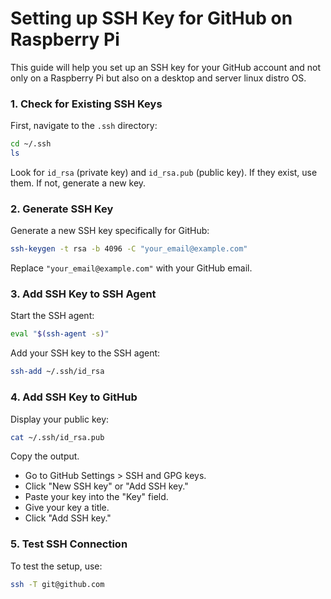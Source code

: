 
# Setting up SSH Key for GitHub on Raspberry Pi

This guide will help you set up an SSH key for your GitHub account and not only on a Raspberry Pi but also on a desktop and server linux distro OS.

### 1. Check for Existing SSH Keys

First, navigate to the `.ssh` directory:

```bash
cd ~/.ssh
ls
```

Look for `id_rsa` (private key) and `id_rsa.pub` (public key). If they exist, use them. If not, generate a new key.

### 2. Generate SSH Key

Generate a new SSH key specifically for GitHub:

```bash
ssh-keygen -t rsa -b 4096 -C "your_email@example.com"
```

Replace `"your_email@example.com"` with your GitHub email.

### 3. Add SSH Key to SSH Agent

Start the SSH agent:

```bash
eval "$(ssh-agent -s)"
```

Add your SSH key to the SSH agent:

```bash
ssh-add ~/.ssh/id_rsa
```

### 4. Add SSH Key to GitHub

Display your public key:

```bash
cat ~/.ssh/id_rsa.pub
```

Copy the output.

- Go to GitHub Settings > SSH and GPG keys.
- Click "New SSH key" or "Add SSH key."
- Paste your key into the "Key" field.
- Give your key a title.
- Click "Add SSH key."

### 5. Test SSH Connection

To test the setup, use:

```bash
ssh -T git@github.com
```